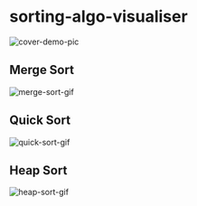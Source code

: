 # sorting-algo-visualiser



![cover-demo-pic](https://drive.google.com/uc?export=view&id=1snC8iCjFCO2-sol38C7l0SCKBx8G1U6U)



## Merge Sort
![merge-sort-gif](https://drive.google.com/uc?export=view&id=1oUUSKfmZ0HXq8mJf7BkUd2cSaHDwJTR3)

## Quick Sort
![quick-sort-gif](https://drive.google.com/uc?export=view&id=1Uqj3nxt3GiFTDvZeaNWAK4NO-wEEKmYT)

## Heap Sort
![heap-sort-gif](https://drive.google.com/uc?export=view&id=1Xk-dOyYInavK9twv0tH5r_J80Ptfz5JY)

